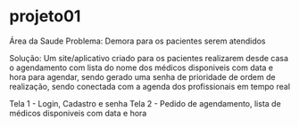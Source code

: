 # projeto01

Área da Saude
Problema: Demora para os pacientes serem atendidos

Solução: Um site/aplicativo criado para os pacientes realizarem desde casa o agendamento com lista do nome dos médicos disponiveis com data e hora para agendar, sendo gerado uma senha de prioridade de ordem de realização, sendo conectada com a agenda dos profissionais em tempo real

Tela 1 - Login, Cadastro e senha 
Tela 2 - Pedido de agendamento, lista de médicos disponiveis com data e hora

